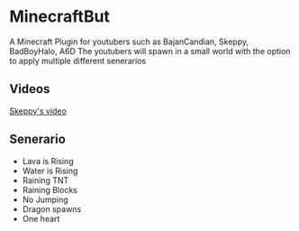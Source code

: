 # MinecraftBut
A Minecraft Plugin for youtubers such as BajanCandian, Skeppy, BadBoyHalo, A6D
The youtubers will spawn in a small world with the option to apply multiple different senerarios

## Videos
[Skeppy's video](https://www.youtube.com/watch?v=0dvbqzXiA_o)

## Senerario
* Lava is Rising
* Water is Rising
* Raining TNT
* Raining Blocks
* No Jumping
* Dragon spawns
* One heart
